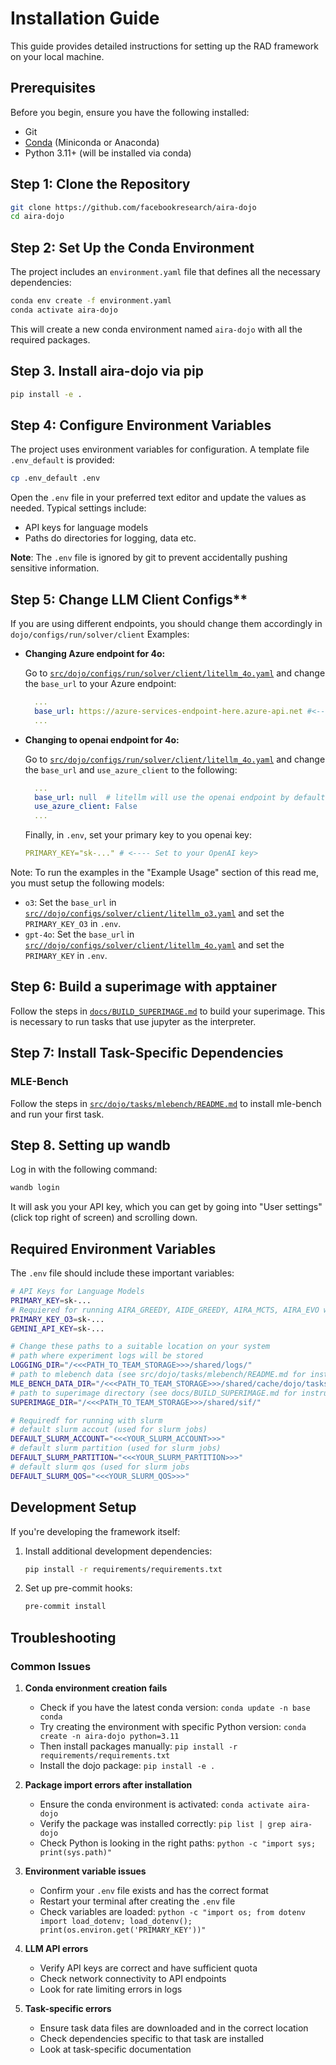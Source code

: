 # Installation Guide

This guide provides detailed instructions for setting up the RAD framework on your local machine.

## Prerequisites

Before you begin, ensure you have the following installed:
- Git
- [Conda](https://docs.conda.io/projects/conda/en/latest/user-guide/install/) (Miniconda or Anaconda)
- Python 3.11+ (will be installed via conda)

## Step 1: Clone the Repository

```bash
git clone https://github.com/facebookresearch/aira-dojo
cd aira-dojo
```

## Step 2: Set Up the Conda Environment

The project includes an `environment.yaml` file that defines all the necessary dependencies:

```bash
conda env create -f environment.yaml
conda activate aira-dojo
```

This will create a new conda environment named `aira-dojo` with all the required packages.

## Step 3. Install aira-dojo via pip
```bash
pip install -e .
```

## Step 4: Configure Environment Variables

The project uses environment variables for configuration. A template file `.env_default` is provided:

```bash
cp .env_default .env
```

Open the `.env` file in your preferred text editor and update the values as needed. Typical settings include:

- API keys for language models
- Paths do directories for logging, data etc.

**Note**: The `.env` file is ignored by git to prevent accidentally pushing sensitive information.

## Step 5: Change LLM Client Configs**
If you are using different endpoints, you should change them accordingly in `dojo/configs/run/solver/client`
Examples:
- **Changing Azure endpoint for 4o:**

  Go to [`src/dojo/configs/run/solver/client/litellm_4o.yaml`](../src/dojo/configs/solver/client/litellm_4o.yaml) and change the `base_url` to your Azure endpoint:
  ```yaml
    ...
    base_url: https://azure-services-endpoint-here.azure-api.net #<---- Set to your Azure endpoint
    ...
  ```
- **Changing to openai endpoint for 4o:**

  Go to [`src/dojo/configs/run/solver/client/litellm_4o.yaml`](../src/dojo/configs/solver/client/litellm_4o.yaml) and change the `base_url` and `use_azure_client` to the following:
  ```yaml
    ...
    base_url: null  # litellm will use the openai endpoint by default
    use_azure_client: False
    ...
  ```
  Finally, in `.env`, set your primary key to you openai key:
  ```yaml
  PRIMARY_KEY="sk-..." # <---- Set to your OpenAI key>
  ```

Note: To run the examples in the "Example Usage" section of this read me, you must setup the following models:
- `o3`: Set the `base_url` in [`src//dojo/configs/solver/client/litellm_o3.yaml`](./src//dojo/configs/solver/client/litellm_o3.yaml) and set the `PRIMARY_KEY_O3` in `.env`.
- `gpt-4o`: Set the `base_url` in [`src//dojo/configs/solver/client/litellm_4o.yaml`](./src/dojo/configs/solver/client/litellm_4o.yaml) and set the `PRIMARY_KEY` in `.env`.

## Step 6: Build a superimage with apptainer
Follow the steps in [`docs/BUILD_SUPERIMAGE.md`](./BUILD_SUPERIMAGE.md) to build your superimage. This is necessary to run tasks that use jupyter as the interpreter.

## Step 7: Install Task-Specific Dependencies

### MLE-Bench

Follow the steps in [`src/dojo/tasks/mlebench/README.md`](../src/dojo/tasks/mlebench/README.md) to install mle-bench and run your first task.

## Step 8. Setting up wandb
Log in with the following command:
```bash
wandb login
```
It will ask you your API key, which you can get by going into "User settings" (click top right of screen) and scrolling down.

## Required Environment Variables

The `.env` file should include these important variables:

```bash
# API Keys for Language Models
PRIMARY_KEY=sk-...
# Requiered for running AIRA_GREEDY, AIDE_GREEDY, AIRA_MCTS, AIRA_EVO with default configs
PRIMARY_KEY_O3=sk-...
GEMINI_API_KEY=sk-...

# Change these paths to a suitable location on your system
# path where experiment logs will be stored
LOGGING_DIR="/<<<PATH_TO_TEAM_STORAGE>>>/shared/logs/"
# path to mlebench data (see src/dojo/tasks/mlebench/README.md for instructions)
MLE_BENCH_DATA_DIR="/<<<PATH_TO_TEAM_STORAGE>>>/shared/cache/dojo/tasks/mlebench/"
# path to superimage directory (see docs/BUILD_SUPERIMAGE.md for instructions)
SUPERIMAGE_DIR="/<<<PATH_TO_TEAM_STORAGE>>>/shared/sif/"

# Requiredf for running with slurm
# default slurm accout (used for slurm jobs)
DEFAULT_SLURM_ACCOUNT="<<<YOUR_SLURM_ACCOUNT>>>"
# default slurm partition (used for slurm jobs)
DEFAULT_SLURM_PARTITION="<<<YOUR_SLURM_PARTITION>>>"
# default slurm qos (used for slurm jobs
DEFAULT_SLURM_QOS="<<<YOUR_SLURM_QOS>>>"

```

## Development Setup

If you're developing the framework itself:

1. Install additional development dependencies:
   ```bash
   pip install -r requirements/requirements.txt
   ```

2. Set up pre-commit hooks:
   ```bash
   pre-commit install
   ```
## Troubleshooting

### Common Issues

1. **Conda environment creation fails**
   - Check if you have the latest conda version: `conda update -n base conda`
   - Try creating the environment with specific Python version: `conda create -n aira-dojo python=3.11`
   - Then install packages manually: `pip install -r requirements/requirements.txt`
   - Install the dojo package: `pip install -e .`

2. **Package import errors after installation**
   - Ensure the conda environment is activated: `conda activate aira-dojo`
   - Verify the package was installed correctly: `pip list | grep aira-dojo`
   - Check Python is looking in the right paths: `python -c "import sys; print(sys.path)"`

3. **Environment variable issues**
   - Confirm your `.env` file exists and has the correct format
   - Restart your terminal after creating the `.env` file
   - Check variables are loaded: `python -c "import os; from dotenv import load_dotenv; load_dotenv(); print(os.environ.get('PRIMARY_KEY'))"`

4. **LLM API errors**
   - Verify API keys are correct and have sufficient quota
   - Check network connectivity to API endpoints
   - Look for rate limiting errors in logs

5. **Task-specific errors**
   - Ensure task data files are downloaded and in the correct location
   - Check dependencies specific to that task are installed
   - Look at task-specific documentation